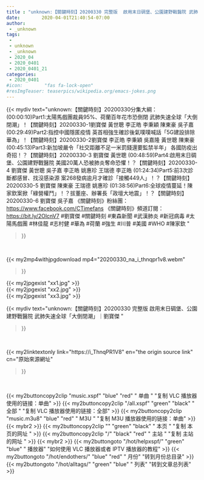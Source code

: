 ```yaml
---
title : "unknown:【關鍵時刻】20200330 完整版  啟用末日碉堡、公園建野戰醫院 武肺失速全球「大倒閉潮」｜劉寶傑 "
date:        2020-04-01T21:40:54-07:00
author:
 - _unknown
tags:
 - 
 - unknown
 - _unknown
 - 2020_04
 - 2020_0401
 - 2020_0401_21
categories:
 - 2020_0401
#icon:        "fas fa-lock-open"
#resImgTeaser: teaserpics/wikipedia.org/emacs-jokes.png
---
```







{{< mydiv text="unknown:【關鍵時刻】20200330分集大綱：  (00:00:10)Part1:太陽馬戲團裁員95%、荷蘭百年花市恐倒閉 武肺失速全球「大倒閉潮」！【關鍵時刻】20200330-1劉寶傑 黃世聰 李正皓 李秉穎 陳東豪 吳子嘉  (00:29:49)Part2:指控中國隱匿疫情 英首相強生確診後氣噗噗喊話「5G建設排除華為」！【關鍵時刻】20200330-2劉寶傑 李正皓 李秉穎 吳嘉隆 黃世聰 陳東豪  (00:45:13)Part3:新加坡嚴令「社交距離不足一米罰錢還要監禁半年」 各國防疫出奇招！？【關鍵時刻】20200330-3 劉寶傑 黃世聰  (00:48:59)Part4:啟用末日碉堡、公園建野戰醫院 美國20萬人恐被肺炎奪命恐懼！？【關鍵時刻】20200330-4 劉寶傑 黃世聰 吳子嘉 李正皓 姚惠珍 王瑞德 李正皓  (01:24:34)Part5:前3次診斷都感冒、找沒感染源 案268發病逾月才確診「接觸449人」！？【關鍵時刻】20200330-5 劉寶傑 陳東豪 王瑞德 姚惠珍  (01:38:56)Part6:全球疫情蔓延！陳家欽案掀「綠營權鬥」！？拔董座、辦署長「政壇大地震」！？【關鍵時刻】20200330-6 劉寶傑 吳子嘉  《關鍵時刻》粉絲團：https://www.facebook.com/CTimefans 《關鍵時刻》頻道訂閱：https://bit.ly/2OlcnV7  #劉寶傑 #關鍵時刻 #東森新聞 #武漢肺炎 #新冠病毒 #太陽馬戲團 #林佳龍 #志村健 #華為 #荷蘭 #強生 #川普 #美國 #WHO #陳家欽 "
>}}
<br>


{{< my2mp4withjpgdownload mp4="20200330_na_i_thnqpr1v8.webm"
>}}

{{< my2jpgexist "xx1.jpg" >}}<br>
{{< my2jpgexist "xx2.jpg" >}}<br>
{{< my2jpgexist "xx3.jpg" >}}<br>



{{< mydiv text="unknown:【關鍵時刻】20200330 完整版  啟用末日碉堡、公園建野戰醫院 武肺失速全球「大倒閉潮」｜劉寶傑 "
>}}
<br>

{{< my2linktextonly link="https://i_ThnqPR1V8"
en="the origin source link" cn="原始來源網址"
>}}


<br>


{{< my2buttoncopy2clip "music.xspf"        "blue"   "red"    " 单曲 "  "复制 VLC 播放器使用的链接：单曲" >}} {{< my2buttoncopy2clip "/all.xspf"         "green"  "black"  " 全部 "  "复制 VLC 播放器使用的链接：全部" >}} {{< my2buttoncopy2clip "music.m3u8"        "blue"   "red"    " M3U  "    "复制 M3U 播放器使用的链接：单曲" >}} {{< mybr2 >}} {{< my2buttoncopy2clip ""                  "green"  "black"  " 本页 "    "复制 本页的网址 " >}} {{< my2buttoncopy2clip "/"                 "black"  "red"    " 主站 "    "复制 主站的网址 " >}} {{< mybr2 >}} {{< my2buttongoto      "/hot/helpxspf/"    "green"  "blue"   " 播放器" "如何使用 VLC 播放器或者 IPTV 播放器的教程" >}} {{< my2buttongoto      "/hot/endothers/"   "blue"   "red"    " 月份"   "转到月份总目录" >}} {{< my2buttongoto      "/hot/alltags/"     "green"  "blue"   " 列表"   "转到文章总列表" >}} 
